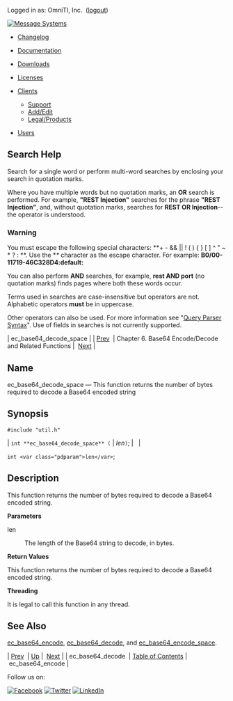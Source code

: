 Logged in as: OmniTI, Inc.  ([logout](https://support.messagesystems.com/logout.php))

[![Message Systems](https://support.messagesystems.com/images/ms-white205.png)](https://support.messagesystems.com/start.php) 

*   [Changelog](https://support.messagesystems.com/start.php?show=changelog)
*   [Documentation](https://support.messagesystems.com/docs/)
*   [Downloads](https://support.messagesystems.com/start.php)

*   [Licenses](https://support.messagesystems.com/license_summary.php)
*   <a href="">Clients</a>
    *   [Support](https://support.messagesystems.com/cs.php)
    *   [Add/Edit](https://support.messagesystems.com/edit_client.php)
    *   [Legal/Products](https://support.messagesystems.com/edit_products.php)
*   [Users](https://support.messagesystems.com/edit_customer.php)

## Search Help

Search for a single word or perform multi-word searches by enclosing your search in quotation marks.

Where you have multiple words but no quotation marks, an **OR** search is performed. For example, **"REST Injection"** searches for the phrase **"REST Injection"**, and, without quotation marks, searches for **REST OR Injection**--the operator is understood.

### Warning

You must escape the following special characters: **+ - && || ! ( ) { } [ ] ^ " ~ * ? : \**. Use the **\** character as the escape character. For example: **B0/00-11719-46C328D4\:default\:**

You can also perform **AND** searches, for example, **rest AND port** (no quotation marks) finds pages where both these words occur.

Terms used in searches are case-insensitive but operators are not. Alphabetic operators **must** be in uppercase.

Other operators can also be used. For more information see "[Query Parser Syntax](https://lucene.apache.org/core/old_versioned_docs/versions/3_0_0/queryparsersyntax.html)". Use of fields in searches is not currently supported.

| ec_base64_decode_space |
| [Prev](apis.ec_base64_decode.php)  | Chapter 6. Base64 Encode/Decode and Related Functions |  [Next](apis.ec_base64_encode.php) |

<a name="apis.ec_base64_decode_space"></a>
## Name

ec_base64_decode_space — This function returns the number of bytes required to decode a Base64 encoded string

## Synopsis

`#include "util.h"`

| `int **ec_base64_decode_space** (` | <var class="pdparam">len</var>`)`; |   |

`int <var class="pdparam">len</var>`;<a name="idp19969056"></a>
## Description

This function returns the number of bytes required to decode a Base64 encoded string.

**Parameters**

<dl class="variablelist">

<dt>len</dt>

<dd>

The length of the Base64 string to decode, in bytes.

</dd>

</dl>

**Return Values**

This function returns the number of bytes required to decode a Base64 encoded string.

**Threading**

It is legal to call this function in any thread.

<a name="idp19975152"></a>
## See Also

[ec_base64_encode](apis.ec_base64_encode.php "ec_base64_encode"), [ec_base64_decode](apis.ec_base64_decode.php "ec_base64_decode"), and [ec_base64_encode_space](apis.ec_base64_encode_space.php "ec_base64_encode_space").

| [Prev](apis.ec_base64_decode.php)  | [Up](base64.php) |  [Next](apis.ec_base64_encode.php) |
| ec_base64_decode  | [Table of Contents](index.php) |  ec_base64_encode |

Follow us on:

[![Facebook](https://support.messagesystems.com/images/icon-facebook.png)](http://www.facebook.com/messagesystems) [![Twitter](https://support.messagesystems.com/images/icon-twitter.png)](http://twitter.com/#!/MessageSystems) [![LinkedIn](https://support.messagesystems.com/images/icon-linkedin.png)](http://www.linkedin.com/company/message-systems)